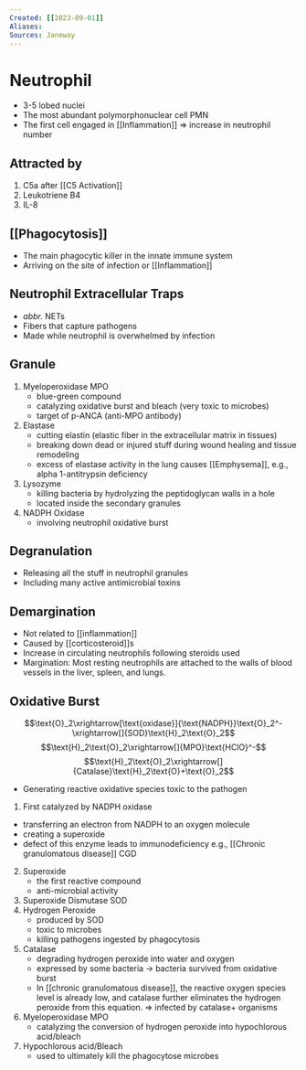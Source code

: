 ```yaml
---
Created: [[2023-09-01]]
Aliases: 
Sources: Janeway
---
```

# Neutrophil
- 3-5 lobed nuclei
- The most abundant polymorphonuclear cell PMN
- The first cell engaged in [[Inflammation]] ⇒ increase in neutrophil number

## Attracted by
1. C5a after [[C5 Activation]]
2. Leukotriene B4
3. IL-8

## [[Phagocytosis]]
- The main phagocytic killer in the innate immune system
- Arriving on the site of infection or [[Inflammation]]

## Neutrophil Extracellular Traps
- *abbr.* NETs
- Fibers that capture pathogens
- Made while neutrophil is overwhelmed by infection

## Granule
1. Myeloperoxidase MPO
   - blue-green compound
   - catalyzing oxidative burst and bleach (very toxic to microbes)
   - target of p-ANCA (anti-MPO antibody)
2. Elastase
   - cutting elastin (elastic fiber in the extracellular matrix in tissues)
   - breaking down dead or injured stuff during wound healing and tissue remodeling
   - excess of elastase activity in the lung causes [[Emphysema]], 
     e.g., alpha 1-antitrypsin deficiency
3. Lysozyme
   - killing bacteria by hydrolyzing the peptidoglycan walls in a hole
   - located inside the secondary granules
4. NADPH Oxidase
   - involving neutrophil oxidative burst

## Degranulation
- Releasing all the stuff in neutrophil granules
- Including many active antimicrobial toxins

## Demargination
- Not related to [[inflammation]]
- Caused by [[corticosteroid]]s
- Increase in circulating neutrophils following steroids used
- Margination: Most resting neutrophils are attached to the walls of blood vessels in the liver, spleen, and lungs. 

## Oxidative Burst
$$\text{O}_2\xrightarrow[\text{oxidase}]{\text{NADPH}}\text{O}_2^-\xrightarrow[]{SOD}\text{H}_2\text{O}_2$$
$$\text{H}_2\text{O}_2\xrightarrow[]{MPO}\text{HClO}^-$$
$$\text{H}_2\text{O}_2\xrightarrow[]{Catalase}\text{H}_2\text{O}+\text{O}_2$$
- Generating reactive oxidative species toxic to the pathogen
1. First catalyzed by NADPH oxidase
  - transferring an electron from NADPH to an oxygen molecule
  - creating a superoxide
  - defect of this enzyme leads to immunodeficiency
    e.g., [[Chronic granulomatous disease]] CGD
2. Superoxide
   - the first reactive compound
   - anti-microbial activity
3. Superoxide Dismutase SOD
4. Hydrogen Peroxide
   - produced by SOD
   - toxic to microbes
   - killing pathogens ingested by phagocytosis
5. Catalase
   - degrading hydrogen peroxide into water and oxygen
   - expressed by some bacteria → bacteria survived from oxidative burst
   - In [[chronic granulomatous disease]], the reactive oxygen species level is already low, and catalase further eliminates the hydrogen peroxide from this equation. 
     ⇒ infected by catalase+ organisms
6. Myeloperoxidase MPO
   - catalyzing the conversion of hydrogen peroxide into hypochlorous acid/bleach
7. Hypochlorous acid/Bleach
   - used to ultimately kill the phagocytose microbes
